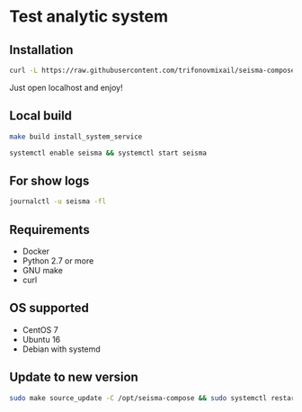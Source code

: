 Test analytic system
====================

Installation
------------

```bash
curl -L https://raw.githubusercontent.com/trifonovmixail/seisma-compose/master/install | sudo bash -
```

Just open localhost and enjoy!


Local build
-----------

```bash
make build install_system_service

systemctl enable seisma && systemctl start seisma
```


For show logs
-------------

```bash
journalctl -u seisma -fl
```


Requirements
------------

* Docker
* Python 2.7 or more
* GNU make
* curl


OS supported
------------

* CentOS 7
* Ubuntu 16
* Debian with systemd


Update to new version
---------------------

```bash
sudo make source_update -C /opt/seisma-compose && sudo systemctl restart seisma
```
